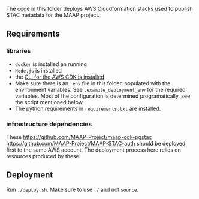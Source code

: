 The code in this folder deploys AWS Cloudformation stacks used to publish STAC metadata for the MAAP project. 

## Requirements

### libraries

- `docker` is installed an running
- `Node.js` is installed
- the [CLI for the AWS CDK is installed](https://docs.aws.amazon.com/cdk/v2/guide/cli.html)
- Make sure there is an `.env` file in this folder, populated with the environment variables. See `.example_deployment_env` for the required variables. Most of the configuration is determined programatically, see the script mentioned below.
- The python requirements in `requirements.txt` are installed.

### infrastructure dependencies

These https://github.com/MAAP-Project/maap-cdk-pgstac https://github.com/MAAP-Project/MAAP-STAC-auth should be deployed first to the same AWS account. The deployment process here relies on resources produced by these.

## Deployment

Run `./deploy.sh`. Make sure to use `./` and not `source`. 
